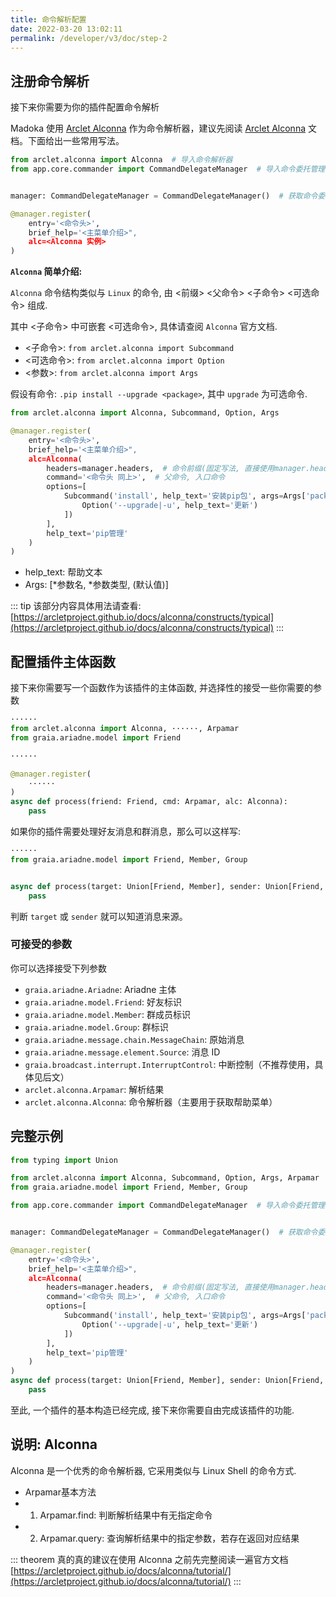 ```yaml
---
title: 命令解析配置
date: 2022-03-20 13:02:11
permalink: /developer/v3/doc/step-2
---
```


## 注册命令解析

接下来你需要为你的插件配置命令解析

Madoka 使用 [Arclet Alconna](https://arcletproject.github.io/docs/alconna/tutorial/) 作为命令解析器，建议先阅读 [Arclet Alconna](https://arcletproject.github.io/docs/alconna/tutorial/) 文档。下面给出一些常用写法。

``` python
from arclet.alconna import Alconna  # 导入命令解析器
from app.core.commander import CommandDelegateManager  # 导入命令委托管理器


manager: CommandDelegateManager = CommandDelegateManager()  # 获取命令委托管理器实例

@manager.register(
    entry='<命令头>',
    brief_help='<主菜单介绍>",
    alc=<Alconna 实例>
)
```

**`Alconna` 简单介绍:**

`Alconna` 命令结构类似与 `Linux` 的命令, 由 <前缀> <父命令> <子命令> <可选命令> 组成.

其中 <子命令> 中可嵌套 <可选命令>, 具体请查阅 `Alconna` 官方文档.

- <子命令>: `from arclet.alconna import Subcommand`
- <可选命令>: `from arclet.alconna import Option`
- <参数>: `from arclet.alconna import Args`

假设有命令: `.pip install --upgrade <package>`, 其中 `upgrade` 为可选命令.

``` python
from arclet.alconna import Alconna, Subcommand, Option, Args

@manager.register(
    entry='<命令头>',
    brief_help='<主菜单介绍>",
    alc=Alconna(
        headers=manager.headers,  # 命令前缀(固定写法, 直接使用manager.headers)
        command='<命令头 同上>',  # 父命令, 入口命令
        options=[
            Subcommand('install', help_text='安装pip包', args=Args['package', str], options[
                Option('--upgrade|-u', help_text='更新')
            ])
        ],
        help_text='pip管理'
    )
)
```

- help_text: 帮助文本
- Args: [*参数名, *参数类型, (默认值)]

::: tip
该部分内容具体用法请查看: [https://arcletproject.github.io/docs/alconna/constructs/typical](https://arcletproject.github.io/docs/alconna/constructs/typical)
:::

## 配置插件主体函数

接下来你需要写一个函数作为该插件的主体函数, 并选择性的接受一些你需要的参数

``` python
······
from arclet.alconna import Alconna, ······, Arpamar
from graia.ariadne.model import Friend

······

@manager.register(
    ······
)
async def process(friend: Friend, cmd: Arpamar, alc: Alconna):
    pass
```

如果你的插件需要处理好友消息和群消息，那么可以这样写:

``` python
······
from graia.ariadne.model import Friend, Member, Group


async def process(target: Union[Friend, Member], sender: Union[Friend, Group], ······):
    pass
```

判断 `target` 或 `sender` 就可以知道消息来源。

### 可接受的参数

你可以选择接受下列参数

- `graia.ariadne.Ariadne`: Ariadne 主体
- `graia.ariadne.model.Friend`: 好友标识
- `graia.ariadne.model.Member`: 群成员标识
- `graia.ariadne.model.Group`: 群标识
- `graia.ariadne.message.chain.MessageChain`: 原始消息
- `graia.ariadne.message.element.Source`: 消息 ID
- `graia.broadcast.interrupt.InterruptControl`: 中断控制（不推荐使用，具体见后文）
- `arclet.alconna.Arpamar`: 解析结果
- `arclet.alconna.Alconna`: 命令解析器（主要用于获取帮助菜单）

    
## 完整示例

``` python
from typing import Union

from arclet.alconna import Alconna, Subcommand, Option, Args, Arpamar
from graia.ariadne.model import Friend, Member, Group

from app.core.commander import CommandDelegateManager  # 导入命令委托管理器


manager: CommandDelegateManager = CommandDelegateManager()  # 获取命令委托管理器实例

@manager.register(
    entry='<命令头>',
    brief_help='<主菜单介绍>",
    alc=Alconna(
        headers=manager.headers,  # 命令前缀(固定写法, 直接使用manager.headers)
        command='<命令头 同上>',  # 父命令, 入口命令
        options=[
            Subcommand('install', help_text='安装pip包', args=Args['package', str], options[
                Option('--upgrade|-u', help_text='更新')
            ])
        ],
        help_text='pip管理'
    )
)
async def process(target: Union[Friend, Member], sender: Union[Friend, Group], cmd: Arpamar, alc: Alconna):
    pass
```

至此, 一个插件的基本构造已经完成, 接下来你需要自由完成该插件的功能.


## 说明: Alconna

Alconna 是一个优秀的命令解析器, 它采用类似与 Linux Shell 的命令方式.

- Arpamar基本方法
- 1. Arpamar.find: 判断解析结果中有无指定命令
- 2. Arpamar.query: 查询解析结果中的指定参数，若存在返回对应结果

::: theorem 真的真的建议在使用 Alconna 之前先完整阅读一遍官方文档
[https://arcletproject.github.io/docs/alconna/tutorial/](https://arcletproject.github.io/docs/alconna/tutorial/)
:::